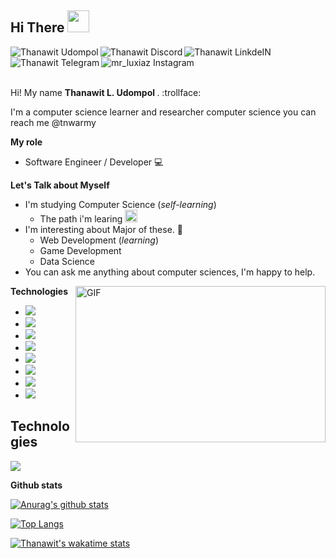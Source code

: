 ## Hi There <img src="https://media.giphy.com/media/hvRJCLFzcasrR4ia7z/giphy.gif" width="35px">

<!-- My Social Media -->

<!-- Facebook-->
<a href="https://www.facebook.com/I3lackman/">
    <img align= "left" alt="Thanawit Udompol"width="px"
    src="https://img.shields.io/badge/Facebook%20-Thanawit Udompol-blue" />
</a>

<!-- Discord-->
<a href="">
  <img align="left" alt="Thanawit Discord" width="px" src="https://img.shields.io/badge/Discord%20--black" />
</a>

<!-- LinkdeIN-->
<a href="https://www.linkedin.com/in/tanawich-udomphol-a34388186/">
  <img align="left" alt="Thanawit LinkdeIN" width="px" src="https://img.shields.io/badge/LinkdeIN%20--cyan" />
</a>

<!-- Telegram-->
<a href="https://t.me/tnwarmy">
  <img align="left" alt="Thanawit Telegram" width="px" src="https://img.shields.io/badge/Telegram%20-Thanawit-lightblue" />
</a>

<!-- Instagram-->
<a href="https://www.instagram.com/mr_luxiaz/">
  <img align="left" alt="mr_luxiaz Instagram" width="px" src="https://img.shields.io/badge/Instagram%20-mr_luxiaz-pink" />
</a>

<br></br>

<br>
Hi! My name <strong>Thanawit L. Udompol </strong>. :trollface:	

I'm a computer science learner and researcher computer science
you can reach me @tnwarmy
</br>

**My role**
* Software Engineer / Developer :computer:	

**Let's Talk about Myself**

- I'm studying Computer Science (*self-learning*)
  - The path i'm learing <a href=https://trello.com/b/sPmdvVG6/cs-knowledge-paths> <img align="" src="https://cdn.jsdelivr.net/npm/simple-icons@3.12.4/icons/trello.svg" width="20px"> </a>
- I'm interesting about Major of these. :smiling_face_with_three_hearts:
    - Web Development (*learning*)
    - Game Development
    - Data Science
- You can ask me anything about computer sciences, I'm happy to help.

<!--Gif coding-->
<img align="right" alt="GIF" src="/tnwarmy/code.gif" width="400" height="250" />

<!--Technologies-->
**Technologies**
- <img align="" src="https://img.shields.io/badge/PYTHON%20-3-green" width="px">
- <img align="" src="https://img.shields.io/badge/C%20-c11-blue" width="px">
- <img align="" src="https://img.shields.io/badge/C%2B%2B%20--blueviolet" width="px">
- <img align="" src="https://img.shields.io/badge/JAVA%20--orange" width="px">
- <img align="" src="https://img.shields.io/badge/C%23%20--lightgrey" width="px">
- <img align="" src="https://img.shields.io/badge/JAVASCRIPT%20--yellow" width="px">
- <img align="" src="https://img.shields.io/badge/TYPESCRIPT%20--cyan" width="px">
- <img align="" src="https://img.shields.io/badge/GO%20--blue" width="px">

## Technologies
![](https://img.shields.io/badge/Editor-VScode-brightgreen)


**Github stats** 

[![Anurag's github stats](https://github-readme-stats.vercel.app/api?username=tnwarmy&show_icons=true&theme=synthwave)](https://github.com/anuraghazra/github-readme-stats)

[![Top Langs](https://github-readme-stats.vercel.app/api/top-langs/?username=tnwarmy&layout=compact)](https://github.com/anuraghazra/github-readme-stats)

[![Thanawit's wakatime stats](https://github-readme-stats.vercel.app/api/wakatime?username=tnwarmy)](https://github.com/anuraghazra/github-readme-stats)
